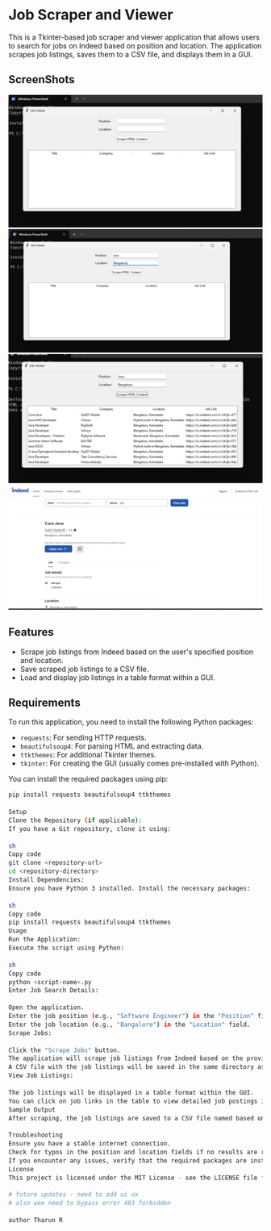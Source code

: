 # Job Scraper and Viewer

This is a Tkinter-based job scraper and viewer application that allows users to search for jobs on Indeed based on position and location. The application scrapes job listings, saves them to a CSV file, and displays them in a GUI.
## ScreenShots

![Image 1](Screenshots/1.png)
![Image 2](Screenshots/2.png)
![Image 3](Screenshots/3.png)
![Image 4](Screenshots/4.png)


## Features

- Scrape job listings from Indeed based on the user's specified position and location.
- Save scraped job listings to a CSV file.
- Load and display job listings in a table format within a GUI.

## Requirements

To run this application, you need to install the following Python packages:

- `requests`: For sending HTTP requests.
- `beautifulsoup4`: For parsing HTML and extracting data.
- `ttkthemes`: For additional Tkinter themes.
- `tkinter`: For creating the GUI (usually comes pre-installed with Python).

You can install the required packages using pip:

```sh
pip install requests beautifulsoup4 ttkthemes

Setup
Clone the Repository (if applicable):
If you have a Git repository, clone it using:

sh
Copy code
git clone <repository-url>
cd <repository-directory>
Install Dependencies:
Ensure you have Python 3 installed. Install the necessary packages:

sh
Copy code
pip install requests beautifulsoup4 ttkthemes
Usage
Run the Application:
Execute the script using Python:

sh
Copy code
python <script-name>.py
Enter Job Search Details:

Open the application.
Enter the job position (e.g., "Software Engineer") in the "Position" field.
Enter the job location (e.g., "Bangalore") in the "Location" field.
Scrape Jobs:

Click the "Scrape Jobs" button.
The application will scrape job listings from Indeed based on the provided position and location.
A CSV file with the job listings will be saved in the same directory as the script.
View Job Listings:

The job listings will be displayed in a table format within the GUI.
You can click on job links in the table to view detailed job postings in your web browser.
Sample Output
After scraping, the job listings are saved to a CSV file named based on the position (e.g., Software_Engineer_jobs.csv). The GUI will display a table with columns for Title, Company, Location, and Job Link.

Troubleshooting
Ensure you have a stable internet connection.
Check for typos in the position and location fields if no results are returned.
If you encounter any issues, verify that the required packages are installed and up-to-date.
License
This project is licensed under the MIT License - see the LICENSE file for details.

# future updates - need to add ui ux
# also wee need to bypass error 403 forbidden 

author Tharun R

